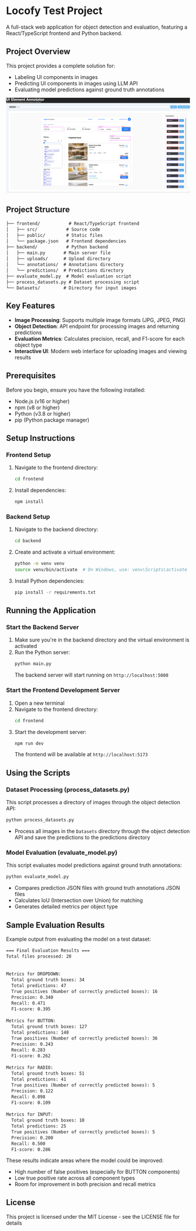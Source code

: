 # Locofy Test Project

A full-stack web application for object detection and evaluation, featuring a React/TypeScript frontend and Python backend.

## Project Overview

This project provides a complete solution for:
- Labeling UI components in images
- Predicting UI components in images using LLM API
- Evaluating model predictions against ground truth annotations

![Example_UI](Example_UI.png)


## Project Structure

```
├── frontend/           # React/TypeScript frontend
│   ├── src/           # Source code
│   ├── public/        # Static files
│   └── package.json   # Frontend dependencies
├── backend/           # Python backend
│   ├── main.py       # Main server file
│   ├── uploads/      # Upload directory
│   └── annotations/  # Annotations directory
│   └── predictions/  # Predictions directory
├── evaluate_model.py  # Model evaluation script
├── process_datasets.py # Dataset processing script
└── Datasets/         # Directory for input images
```

## Key Features

- **Image Processing**: Supports multiple image formats (JPG, JPEG, PNG)
- **Object Detection**: API endpoint for processing images and returning predictions
- **Evaluation Metrics**: Calculates precision, recall, and F1-score for each object type
- **Interactive UI**: Modern web interface for uploading images and viewing results

## Prerequisites

Before you begin, ensure you have the following installed:
- Node.js (v16 or higher)
- npm (v8 or higher)
- Python (v3.8 or higher)
- pip (Python package manager)

## Setup Instructions

### Frontend Setup

1. Navigate to the frontend directory:
   ```bash
   cd frontend
   ```

2. Install dependencies:
   ```bash
   npm install
   ```

### Backend Setup

1. Navigate to the backend directory:
   ```bash
   cd backend
   ```

2. Create and activate a virtual environment:
   ```bash
   python -m venv venv
   source venv/bin/activate  # On Windows, use: venv\Scripts\activate
   ```

3. Install Python dependencies:
   ```bash
   pip install -r requirements.txt
   ```

## Running the Application

### Start the Backend Server

1. Make sure you're in the backend directory and the virtual environment is activated
2. Run the Python server:
   ```bash
   python main.py
   ```
   The backend server will start running on `http://localhost:5000`

### Start the Frontend Development Server

1. Open a new terminal
2. Navigate to the frontend directory:
   ```bash
   cd frontend
   ```
3. Start the development server:
   ```bash
   npm run dev
   ```
   The frontend will be available at `http://localhost:5173`

## Using the Scripts

### Dataset Processing (process_datasets.py)

This script processes a directory of images through the object detection API:
```bash
python process_datasets.py
```
- Process all images in the `Datasets` directory through the object detection API and save the predictions to the predictions directory

### Model Evaluation (evaluate_model.py)

This script evaluates model predictions against ground truth annotations:
```bash
python evaluate_model.py
```
- Compares prediction JSON files with ground truth annotations JSON files 
- Calculates IoU (Intersection over Union) for matching
- Generates detailed metrics per object type

## Sample Evaluation Results

Example output from evaluating the model on a test dataset:

```
=== Final Evaluation Results ===
Total files processed: 20


Metrics for DROPDOWN:
  Total ground truth boxes: 34
  Total predictions: 47
  True positives (Number of correctly predicted boxes): 16
  Precision: 0.340
  Recall: 0.471
  F1-score: 0.395

Metrics for BUTTON:
  Total ground truth boxes: 127
  Total predictions: 148
  True positives (Number of correctly predicted boxes): 36
  Precision: 0.243
  Recall: 0.283
  F1-score: 0.262

Metrics for RADIO:
  Total ground truth boxes: 51
  Total predictions: 41
  True positives (Number of correctly predicted boxes): 5
  Precision: 0.122
  Recall: 0.098
  F1-score: 0.109

Metrics for INPUT:
  Total ground truth boxes: 10
  Total predictions: 25
  True positives (Number of correctly predicted boxes): 5
  Precision: 0.200
  Recall: 0.500
  F1-score: 0.286
```

These results indicate areas where the model could be improved:
- High number of false positives (especially for BUTTON components)
- Low true positive rate across all component types
- Room for improvement in both precision and recall metrics

## License

This project is licensed under the MIT License - see the LICENSE file for details 